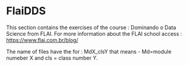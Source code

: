 # FlaiDDS

This section contains the exercises of the course : Dominando o Data Science
from FLAI. For more information about the FLAI school access :  
https://www.flai.com.br/blog/


The name of files have the for : MdX_clsY that means - Md=module
numeber X and cls = class number Y. 
